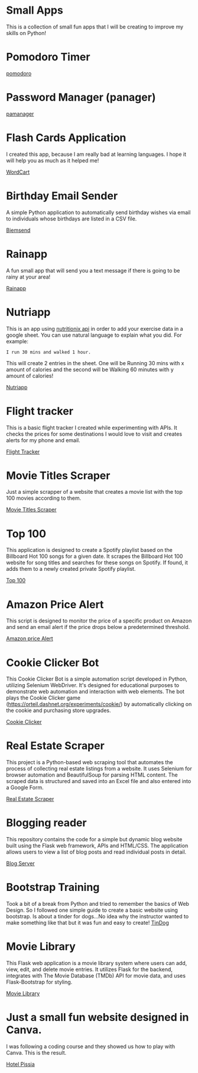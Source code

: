 <h1> Small Apps </h1>

This is a collection of small fun apps that I will be creating to improve my skills on Python!

# Pomodoro Timer 
[pomodoro](/pomodoro/Readme.md)

# Password Manager (panager)

[pamanager](/panager/Readme.md)

# Flash Cards Application 

I created this app, because I am really bad at learning languages. I hope it will help you as much as it helped me!

[WordCart](/wordcard/README.MD)

# Birthday Email Sender

A simple Python application to automatically send birthday wishes via email to individuals whose birthdays are listed in a CSV file.

[Biemsend](/birthday_app/README.MD)


# Rainapp

A fun small app that will send you a text message if there is going to be rainy at your area!

[Rainapp](/rainapp/README.MD)

# Nutriapp

This is an app using [nutritionix api](https://www.nutritionix.com/business/api) in order to add your exercise data in a google sheet. You can use natural language to explain what you did.
For example:

`I run 30 mins and walked 1 hour.`

This will create 2 entries in the sheet. One will be Running 30 mins with x amount of calories and the second will be Walking 60 minutes with y amount of calories!

[Nutriapp](/nutriapp/README.MD)

# Flight tracker

This is a basic flight tracker I created while experimenting with APIs. It checks the prices for some destinations I would love to visit and creates alerts for my phone and email.

[Flight Tracker](/flight_tracker/readme.md)

# Movie Titles Scraper

Just a simple scrapper of a website that creates a movie list with the top 100 movies according to them.

[Movie Titles Scraper](/movies_scrapper/readme.md)

# Top 100

This application is designed to create a Spotify playlist based on the Billboard Hot 100 songs for a given date. It scrapes the Billboard Hot 100 website for song titles and searches for these songs on Spotify. If found, it adds them to a newly created private Spotify playlist.

[Top 100](/spotify_top_100/top_100.py)


# Amazon Price Alert

This script is designed to monitor the price of a specific product on Amazon and send an email alert if the price drops below a predetermined threshold.

[Amazon price Alert](/price_checker/readme.md)

# Cookie Clicker Bot

This Cookie Clicker Bot is a simple automation script developed in Python, utilizing Selenium WebDriver. It's designed for educational purposes to demonstrate web automation and interaction with web elements. The bot plays the Cookie Clicker game (https://orteil.dashnet.org/experiments/cookie/) by automatically clicking on the cookie and purchasing store upgrades.

[Cookie Clicker](/cookie_clicker/readme.md)


# Real Estate Scraper

This project is a Python-based web scraping tool that automates the process of collecting real estate listings from a website. It uses Selenium for browser automation and BeautifulSoup for parsing HTML content. The scraped data is structured and saved into an Excel file and also entered into a Google Form.

[Real Estate Scraper](/Real_Estate_scraper/readme.md)

# Blogging reader

This repository contains the code for a simple but dynamic blog website built using the Flask web framework, APIs and HTML/CSS. The application allows users to view a list of blog posts and read individual posts in detail.

[Blog Server](/bloging/readme.md)

# Bootstrap Training

Took a bit of a break from Python and tried to remember the basics of Web Design. So I followed one simple guide to create a basic website using bootstrap. Is about a tinder for dogs...No idea why the instructor wanted to make something like that but it was fun and easy to create!
[TinDog](/Bootstrap%20training/tinDog/index.html)

# Movie Library
This Flask web application is a movie library system where users can add, view, edit, and delete movie entries. 
It utilizes Flask for the backend, integrates with The Movie Database (TMDb) API for movie data, and uses Flask-Bootstrap for styling.

[Movie Library](/movie_library/readme.md)


# Just a small fun website designed in Canva.

I was following a coding course and they showed us how to play with Canva. This is the result.

[Hotel Pissia](https://hotelpissia.my.canva.site/pissiahotel#contact-us)